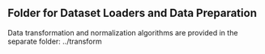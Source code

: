 ## Folder for Dataset Loaders and Data Preparation

Data transformation and normalization algorithms are provided in the separate folder: ../transform
